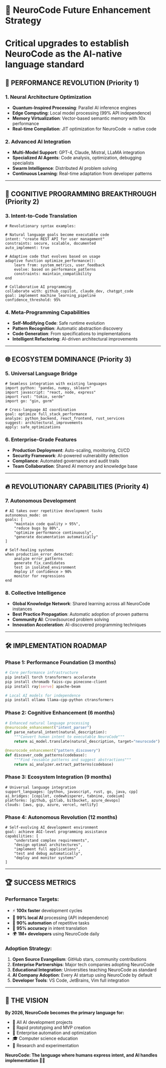 # 🧬 NeuroCode Future Enhancement Strategy
# Critical upgrades to establish NeuroCode as the AI-native language standard

## 🎯 **PERFORMANCE REVOLUTION (Priority 1)**

### **1. Neural Architecture Optimization**
- **Quantum-Inspired Processing**: Parallel AI inference engines
- **Edge Computing**: Local model processing (99% API independence) 
- **Memory Virtualization**: Vector-based semantic memory with 10x performance
- **Real-time Compilation**: JIT optimization for NeuroCode → native code

### **2. Advanced AI Integration**
- **Multi-Model Support**: GPT-4, Claude, Mistral, LLaMA integration
- **Specialized AI Agents**: Code analysis, optimization, debugging specialists
- **Swarm Intelligence**: Distributed AI problem solving
- **Continuous Learning**: Real-time adaptation from developer patterns

---

## 🧠 **COGNITIVE PROGRAMMING BREAKTHROUGH (Priority 2)**

### **3. Intent-to-Code Translation**
```neurocode
# Revolutionary syntax examples:

# Natural language goals become executable code
intent: "create REST API for user management"
constraints: secure, scalable, documented
auto_implement: true

# Adaptive code that evolves based on usage
adaptive function optimize_performance():
    learn from: system_metrics, user_feedback
    evolve: based on performance_patterns
    constraints: maintain_compatibility
end

# Collaborative AI programming
collaborate with: github_copilot, claude_dev, chatgpt_code
goal: implement machine_learning_pipeline
confidence_threshold: 95%
```

### **4. Meta-Programming Capabilities**
- **Self-Modifying Code**: Safe runtime evolution
- **Pattern Recognition**: Automatic abstraction discovery
- **Code Generation**: From specifications to implementations
- **Intelligent Refactoring**: AI-driven architectural improvements

---

## 🌐 **ECOSYSTEM DOMINANCE (Priority 3)**

### **5. Universal Language Bridge**
```neurocode
# Seamless integration with existing languages
import python: "pandas, numpy, sklearn"
import javascript: "react, node, express" 
import rust: "tokio, serde"
import go: "gin, gorm"

# Cross-language AI coordination
goal: optimize full_stack_performance
analyze: python_backend, react_frontend, rust_services
suggest: architectural_improvements
apply: safe_optimizations
```

### **6. Enterprise-Grade Features**
- **Production Deployment**: Auto-scaling, monitoring, CI/CD
- **Security Framework**: AI-powered vulnerability detection
- **Compliance**: Automated governance and audit trails
- **Team Collaboration**: Shared AI memory and knowledge base

---

## 🔥 **REVOLUTIONARY CAPABILITIES (Priority 4)**

### **7. Autonomous Development**
```neurocode
# AI takes over repetitive development tasks
autonomous_mode: on
goals: [
    "maintain code quality > 95%",
    "reduce bugs by 80%", 
    "optimize performance continuously",
    "generate documentation automatically"
]

# Self-healing systems
when production_error_detected:
    analyze error_patterns
    generate fix_candidates
    test in isolated_environment
    deploy if confidence > 90%
    monitor for regressions
end
```

### **8. Collective Intelligence**
- **Global Knowledge Network**: Shared learning across all NeuroCode instances
- **Best Practice Propagation**: Automatic adoption of proven patterns
- **Community AI**: Crowdsourced problem solving
- **Innovation Acceleration**: AI-discovered programming techniques

---

## 🛠️ **IMPLEMENTATION ROADMAP**

### **Phase 1: Performance Foundation (3 months)**
```bash
# Core performance infrastructure
pip install torch transformers accelerate
pip install chromadb faiss-cpu pinecone-client
pip install ray[serve] apache-beam

# Local AI models for independence
pip install ollama llama-cpp-python ctransformers
```

### **Phase 2: Cognitive Enhancement (6 months)**
```python
# Enhanced natural language processing
@neurocode_enhancement("intent_parser")
def parse_natural_intent(natural_description):
    """Convert human intent to executable NeuroCode"""
    return ai_model.translate(natural_description, target="neurocode")

@neurocode_enhancement("pattern_discovery")
def discover_code_patterns(codebase):
    """Find reusable patterns and suggest abstractions"""
    return ai_analyzer.extract_patterns(codebase)
```

### **Phase 3: Ecosystem Integration (9 months)**
```neurocode
# Universal language integration
support_languages: [python, javascript, rust, go, java, cpp]
ai_bridges: [copilot, codewhisperer, tabnine, codeium]
platforms: [github, gitlab, bitbucket, azure_devops]
clouds: [aws, gcp, azure, vercel, netlify]
```

### **Phase 4: Autonomous Revolution (12 months)**
```neurocode
# Self-evolving AI development environment
goal: achieve AGI-level programming assistance
capabilities: [
    "understand complex requirements",
    "design optimal architectures", 
    "implement full applications",
    "test and debug automatically",
    "deploy and monitor systems"
]
```

---

## 🏆 **SUCCESS METRICS**

### **Performance Targets:**
- ⚡ **100x faster** development cycles
- 🧠 **99% local AI** processing (API independence)
- 🔄 **90% automation** of repetitive tasks
- 🎯 **95% accuracy** in intent translation
- 🌍 **1M+ developers** using NeuroCode daily

### **Adoption Strategy:**
1. **Open Source Evangelism**: GitHub stars, community contributions
2. **Enterprise Partnerships**: Major tech companies adopting NeuroCode
3. **Educational Integration**: Universities teaching NeuroCode as standard
4. **AI Company Adoption**: Every AI startup using NeuroCode by default
5. **Developer Tools**: VS Code, JetBrains, Vim full integration

---

## 🎯 **THE VISION**

**By 2026, NeuroCode becomes the primary language for:**
- 🤖 All AI development projects
- 🚀 Rapid prototyping and MVP creation  
- 🏢 Enterprise automation and optimization
- 🎓 Computer science education
- 🔬 Research and experimentation

**NeuroCode: The language where humans express intent, and AI handles implementation** 🧬✨

